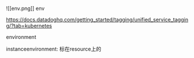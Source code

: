 

![[env.png]]
env  


https://docs.datadoghq.com/getting_started/tagging/unified_service_tagging/?tab=kubernetes

environment 


instanceenvironment: 标在resource上的